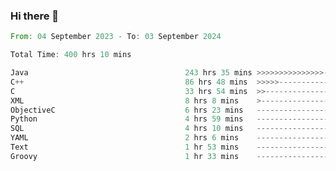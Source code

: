 ### Hi there 👋

<!--
**luoxuanzao/luoxuanzao** is a ✨ _special_ ✨ repository because its `README.md` (this file) appears on your GitHub profile.

Here are some ideas to get you started:

- 🔭 I’m currently working on ...
- 🌱 I’m currently learning ...
- 👯 I’m looking to collaborate on ...
- 🤔 I’m looking for help with ...
- 💬 Ask me about ...
- 📫 How to reach me: ...
- 😄 Pronouns: ...
- ⚡ Fun fact: ...
-->

<!--START_SECTION:waka-->

```rust
From: 04 September 2023 - To: 03 September 2024

Total Time: 400 hrs 10 mins

Java                                   243 hrs 35 mins >>>>>>>>>>>>>>>----------   60.85 %
C++                                    86 hrs 48 mins  >>>>>--------------------   21.69 %
C                                      33 hrs 54 mins  >>-----------------------   08.47 %
XML                                    8 hrs 8 mins    >------------------------   02.04 %
ObjectiveC                             6 hrs 23 mins   -------------------------   01.60 %
Python                                 4 hrs 59 mins   -------------------------   01.25 %
SQL                                    4 hrs 10 mins   -------------------------   01.04 %
YAML                                   2 hrs 6 mins    -------------------------   00.53 %
Text                                   1 hr 53 mins    -------------------------   00.47 %
Groovy                                 1 hr 33 mins    -------------------------   00.39 %
```

<!--END_SECTION:waka-->